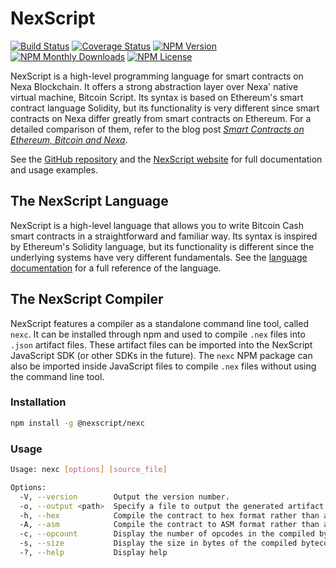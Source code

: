 # NexScript

[![Build Status](https://travis-ci.org/Bitcoin-com/nexscript.svg)](https://travis-ci.org/Bitcoin-com/nexscript)
[![Coverage Status](https://img.shields.io/codecov/c/github/Bitcoin-com/nexscript.svg)](https://codecov.io/gh/Bitcoin-com/nexscript/)
[![NPM Version](https://img.shields.io/npm/v/nexscript.svg)](https://www.npmjs.com/package/nexscript)
[![NPM Monthly Downloads](https://img.shields.io/npm/dm/nexscript.svg)](https://www.npmjs.com/package/nexscript)
[![NPM License](https://img.shields.io/npm/l/nexscript.svg)](https://www.npmjs.com/package/nexscript)

NexScript is a high-level programming language for smart contracts on Nexa Blockchain. It offers a strong abstraction layer over Nexa' native virtual machine, Bitcoin Script. Its syntax is based on Ethereum's smart contract language Solidity, but its functionality is very different since smart contracts on Nexa differ greatly from smart contracts on Ethereum. For a detailed comparison of them, refer to the blog post [*Smart Contracts on Ethereum, Bitcoin and Nexa*](https://kalis.me/smart-contracts-eth-btc-bch/).

See the [GitHub repository](https://github.com/Bitcoin-com/nexscript) and the [NexScript website](https://nexscript.org) for full documentation and usage examples.

## The NexScript Language
NexScript is a high-level language that allows you to write Bitcoin Cash smart contracts in a straightforward and familiar way. Its syntax is inspired by Ethereum's Solidity language, but its functionality is different since the underlying systems have very different fundamentals. See the [language documentation](https://nexscript.org/docs/language/) for a full reference of the language.

## The NexScript Compiler
NexScript features a compiler as a standalone command line tool, called `nexc`. It can be installed through npm and used to compile `.nex` files into `.json` artifact files. These artifact files can be imported into the NexScript JavaScript SDK (or other SDKs in the future). The `nexc` NPM package can also be imported inside JavaScript files to compile `.nex` files without using the command line tool.

### Installation
```bash
npm install -g @nexscript/nexc
```

### Usage
```bash
Usage: nexc [options] [source_file]

Options:
  -V, --version        Output the version number.
  -o, --output <path>  Specify a file to output the generated artifact.
  -h, --hex            Compile the contract to hex format rather than a full artifact.
  -A, --asm            Compile the contract to ASM format rather than a full artifact.
  -c, --opcount        Display the number of opcodes in the compiled bytecode.
  -s, --size           Display the size in bytes of the compiled bytecode.
  -?, --help           Display help
```
